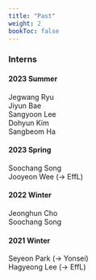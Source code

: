 ```yaml
---
title: "Past"
weight: 2
bookToc: false
---
```


### **Interns**

#### **2023 Summer**
Jegwang Ryu  
Jiyun Bae  
Sangyoon Lee  
Dohyun Kim  
Sangbeom Ha  

#### **2023 Spring**  
Soochang Song  
Jooyeon Wee (→ EffL)

#### **2022 Winter**  
Jeonghun Cho  
Soochang Song 

#### **2021 Winter**
Seyeon Park (→ Yonsei)  
Hagyeong Lee (→ EffL)  

